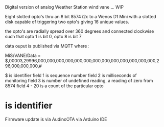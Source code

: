 Digital version of analog Weather Station wind vane ... WIP

Eight slotted opto's thru an 8 bit 8574 i2c to a Wenos D1 Mini with a slotted disk capable of triggering two opto's giving 16 unique values.

the opto's are radially spread over 360 degrees and connected clockwise such that opto 1 is bit 0, opto 8 is bit 7

data ouput is published via MQTT where :

MiS/VANE/Data = $,00003,29996,000,000,000,000,000,000,000,000,000,000,000,000,000,296,000,000,000,#

$  is identifier
field 1  is sequence number
field 2  is milliseconds of monitoring
field 3  is number of undefined reading, a reading of zero from 8574
field 4 - 20  is a count of the particular opto
#  is identifier

Firmware update is via AudinoOTA via Arduino IDE
